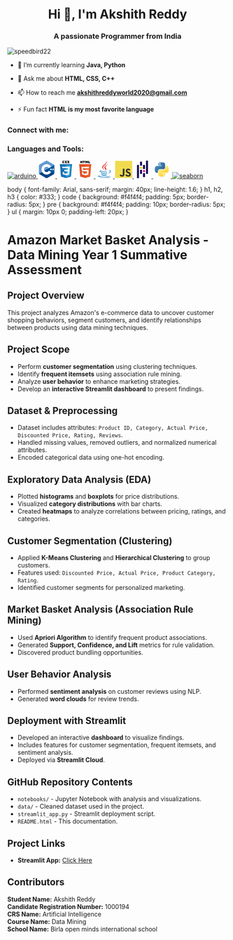 <h1 align="center">Hi 👋, I'm Akshith Reddy</h1>
<h3 align="center">A passionate Programmer from India</h3>

<p align="left"> <img src="https://komarev.com/ghpvc/?username=speedbird22&label=Profile%20views&color=0e75b6&style=flat" alt="speedbird22" /> </p>

- 🌱 I’m currently learning **Java, Python**

- 💬 Ask me about **HTML, CSS, C++**

- 📫 How to reach me **akshithreddyworld2020@gmail.com**

- ⚡ Fun fact **HTML is my most favorite language**

<h3 align="left">Connect with me:</h3>
<p align="left">
</p>

<h3 align="left">Languages and Tools:</h3>
<p align="left"> <a href="https://www.arduino.cc/" target="_blank" rel="noreferrer"> <img src="https://cdn.worldvectorlogo.com/logos/arduino-1.svg" alt="arduino" width="40" height="40"/> </a> <a href="https://www.w3schools.com/cpp/" target="_blank" rel="noreferrer"> <img src="https://raw.githubusercontent.com/devicons/devicon/master/icons/cplusplus/cplusplus-original.svg" alt="cplusplus" width="40" height="40"/> </a> <a href="https://www.w3schools.com/css/" target="_blank" rel="noreferrer"> <img src="https://raw.githubusercontent.com/devicons/devicon/master/icons/css3/css3-original-wordmark.svg" alt="css3" width="40" height="40"/> </a> <a href="https://www.w3.org/html/" target="_blank" rel="noreferrer"> <img src="https://raw.githubusercontent.com/devicons/devicon/master/icons/html5/html5-original-wordmark.svg" alt="html5" width="40" height="40"/> </a> <a href="https://www.java.com" target="_blank" rel="noreferrer"> <img src="https://raw.githubusercontent.com/devicons/devicon/master/icons/java/java-original.svg" alt="java" width="40" height="40"/> </a> <a href="https://developer.mozilla.org/en-US/docs/Web/JavaScript" target="_blank" rel="noreferrer"> <img src="https://raw.githubusercontent.com/devicons/devicon/master/icons/javascript/javascript-original.svg" alt="javascript" width="40" height="40"/> </a> <a href="https://pandas.pydata.org/" target="_blank" rel="noreferrer"> <img src="https://raw.githubusercontent.com/devicons/devicon/2ae2a900d2f041da66e950e4d48052658d850630/icons/pandas/pandas-original.svg" alt="pandas" width="40" height="40"/> </a> <a href="https://www.python.org" target="_blank" rel="noreferrer"> <img src="https://raw.githubusercontent.com/devicons/devicon/master/icons/python/python-original.svg" alt="python" width="40" height="40"/> </a> <a href="https://seaborn.pydata.org/" target="_blank" rel="noreferrer"> <img src="https://seaborn.pydata.org/_images/logo-mark-lightbg.svg" alt="seaborn" width="40" height="40"/> </a> </p>



<!DOCTYPE html>
<html>
<head>
    body {
            font-family: Arial, sans-serif;
            margin: 40px;
            line-height: 1.6;
        }
        h1, h2, h3 {
            color: #333;
        }
        code {
            background: #f4f4f4;
            padding: 5px;
            border-radius: 5px;
        }
        pre {
            background: #f4f4f4;
            padding: 10px;
            border-radius: 5px;
        }
        ul {
            margin: 10px 0;
            padding-left: 20px;
        }
    </style>
</head>

    
<body>
    <h1>Amazon Market Basket Analysis - Data Mining Year 1 Summative Assessment</h1>
        <h2>Project Overview</h2>
    <p>This project analyzes Amazon's e-commerce data to uncover customer shopping behaviors, segment customers, and identify relationships between products using data mining techniques.</p>
        <h2>Project Scope</h2>
    <ul>
        <li>Perform <strong>customer segmentation</strong> using clustering techniques.</li>
        <li>Identify <strong>frequent itemsets</strong> using association rule mining.</li>
        <li>Analyze <strong>user behavior</strong> to enhance marketing strategies.</li>
        <li>Develop an <strong>interactive Streamlit dashboard</strong> to present findings.</li>
    </ul>

   <h2>Dataset & Preprocessing</h2>
    <ul>
        <li>Dataset includes attributes: <code>Product ID, Category, Actual Price, Discounted Price, Rating, Reviews</code>.</li>
        <li>Handled missing values, removed outliers, and normalized numerical attributes.</li>
        <li>Encoded categorical data using one-hot encoding.</li>
    </ul>

  <h2>Exploratory Data Analysis (EDA)</h2>
  <ul>
        <li>Plotted <strong>histograms</strong> and <strong>boxplots</strong> for price distributions.</li>
        <li>Visualized <strong>category distributions</strong> with bar charts.</li>
        <li>Created <strong>heatmaps</strong> to analyze correlations between pricing, ratings, and categories.</li>
    </ul>

<h2>Customer Segmentation (Clustering)</h2>
    <ul>
        <li>Applied <strong>K-Means Clustering</strong> and <strong>Hierarchical Clustering</strong> to group customers.</li>
        <li>Features used: <code>Discounted Price, Actual Price, Product Category, Rating</code>.</li>
        <li>Identified customer segments for personalized marketing.</li>
    </ul>

 <h2>Market Basket Analysis (Association Rule Mining)</h2>
    <ul>
        <li>Used <strong>Apriori Algorithm</strong> to identify frequent product associations.</li>
        <li>Generated <strong>Support, Confidence, and Lift</strong> metrics for rule validation.</li>
        <li>Discovered product bundling opportunities.</li>
    </ul>

  <h2>User Behavior Analysis</h2>
    <ul>
        <li>Performed <strong>sentiment analysis</strong> on customer reviews using NLP.</li>
        <li>Generated <strong>word clouds</strong> for review trends.</li>
    </ul>

 <h2>Deployment with Streamlit</h2>
    <ul>
        <li>Developed an interactive <strong>dashboard</strong> to visualize findings.</li>
        <li>Includes features for customer segmentation, frequent itemsets, and sentiment analysis.</li>
        <li>Deployed via <strong>Streamlit Cloud</strong>.</li>
    </ul>

  <h2>GitHub Repository Contents</h2>
    <ul>
        <li><code>notebooks/</code> - Jupyter Notebook with analysis and visualizations.</li>
        <li><code>data/</code> - Cleaned dataset used in the project.</li>
        <li><code>streamlit_app.py</code> - Streamlit deployment script.</li>
        <li><code>README.html</code> - This documentation.</li>
    </ul>


  <h2>Project Links</h2>
    <ul>
       
<li><strong>Streamlit App:</strong> <a href="[https://share.streamlit.io/YourApp](https://unit-5-sa-1000194-4bfsjz8v9jdtamphjwz4co.streamlit.app/)">Click Here</a></li>
    </ul>

  <h2>Contributors</h2>
    <p><strong>Student Name:</strong> Akshith Reddy<br>
    <strong>Candidate Registration Number:</strong> 1000194<br>
    <strong>CRS Name:</strong> Artificial Intelligence<br>
    <strong>Course Name:</strong> Data Mining<br>
    <strong>School Name:</strong> Birla open minds international school</p>
</body>
</html>


